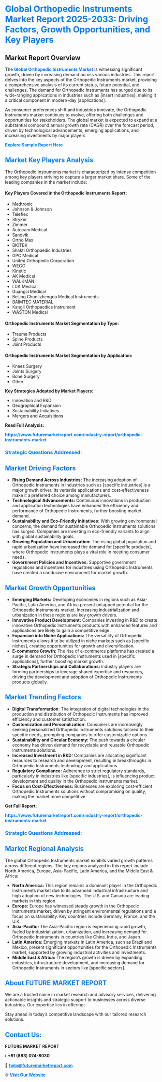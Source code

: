 <h1 style="color: #007BFF;">Global Orthopedic Instruments Market Report 2025-2033: Driving Factors, Growth Opportunities, and Key Players</h1>

<section id="overview">
<h2>Market Report Overview</h2>
<p>The <a href="https://www.futuremarketreport.com/industry-report/orthopedic-instruments-market" style="color: #007BFF; text-decoration: none;"><strong>Global Orthopedic Instruments Market</strong></a> is witnessing significant growth, driven by increasing demand across various industries. This report delves into the key aspects of the Orthopedic Instruments market, providing a comprehensive analysis of its current status, future potential, and challenges. The demand for Orthopedic Instruments has surged due to its wide-ranging applications in industries such as [insert industries], making it a critical component in modern-day [applications].</p>
<p>As consumer preferences shift and industries innovate, the Orthopedic Instruments market continues to evolve, offering both challenges and opportunities for stakeholders. The global market is expected to expand at a substantial compound annual growth rate (CAGR) over the forecast period, driven by technological advancements, emerging applications, and increasing investments by major players.</p>
</section>

<section id="overview">
<p><a href="https://www.futuremarketreport.com/request-sample/reportId=60012" style="color: #007BFF; text-decoration: none;"><strong>Explore Sample Report Here</strong></a></p>
</section>

<section id="key-players">
<h2 style="color: #007BFF;">Market Key Players Analysis</h2>
<p>The Orthopedic Instruments market is characterized by intense competition among key players striving to capture a larger market share. Some of the leading companies in the market include:</p>
<h4>Key Players Covered in the Orthopedic Instruments Report:</h4>
<ul><li>Medtronic</li><li>Johnson &amp; Johnson</li><li>Teleflex</li><li>Stryker</li><li>Zimmer</li><li>Autocam Medical</li><li>Sandvik</li><li>Ortho Max</li><li>BIOTEK</li><li>Shakti Orthopaedic Industries</li><li>GPC Medical</li><li>United Orthopedic Corporation</li><li>WEGO</li><li>Kinetic</li><li>AK Medical</li><li>WALKMAN</li><li>LDK Medical</li><li>Guangci Medical</li><li>Beijing Chunlizhengda Medical Instruments</li><li>BAIMTEC MATERIAL</li><li>Kangli Orthopaedics Instrument</li><li>WASTON Medical</li></ul>
<h4>Orthopedic Instruments Market Segmentation by Type:</h4>
<ul><li>Trauma Products</li><li>Spine Products</li><li>Joint Products</li></ul>

<h4>Orthopedic Instruments Market Segmentation by Application:</h4>
<ul><li>Knees Surgery</li><li>Joints Surgery</li><li>Bone Surgery</li><li>Other</li></ul>
<p><strong>Key Strategies Adopted by Market Players:</strong></p>
<ul>
<li>Innovation and R&D</li>
<li>Geographical Expansion</li>
<li>Sustainability Initiatives</li>
<li>Mergers and Acquisitions</li>
</ul>
</section>

<section>
<p><strong>Read Full Analysis: </strong></p><a href="https://www.futuremarketreport.com/industry-report/orthopedic-instruments-market" style="color: #007BFF; text-decoration: none;"><strong>https://www.futuremarketreport.com/industry-report/orthopedic-instruments-market</strong></a>
<h3 style="color: #007BFF;">Strategic Questions Addressed:</h3>
</section>

<section id="driving-factors">
<h2 style="color: #007BFF;">Market Driving Factors</h2>
<ul>
<li><strong>Rising Demand Across Industries:</strong> The increasing adoption of Orthopedic Instruments in industries such as [specific industries] is a major growth driver. Its versatile applications and cost-effectiveness make it a preferred choice among manufacturers.</li>
<li><strong>Technological Advancements:</strong> Continuous innovations in production and application technologies have enhanced the efficiency and performance of Orthopedic Instruments, further boosting market demand.</li>
<li><strong>Sustainability and Eco-Friendly Initiatives:</strong> With growing environmental concerns, the demand for sustainable Orthopedic Instruments solutions has surged. Companies are investing in eco-friendly variants to align with global sustainability goals.</li>
<li><strong>Growing Population and Urbanization:</strong> The rising global population and rapid urbanization have increased the demand for [specific products], where Orthopedic Instruments plays a vital role in meeting consumer needs.</li>
<li><strong>Government Policies and Incentives:</strong> Supportive government regulations and incentives for industries using Orthopedic Instruments have created a conducive environment for market growth.</li>
</ul>
</section>

<section id="growth-opportunities">
<h2 style="color: #007BFF;">Market Growth Opportunities</h2>
<ul>
<li><strong>Emerging Markets:</strong> Developing economies in regions such as Asia-Pacific, Latin America, and Africa present untapped potential for the Orthopedic Instruments market. Increasing industrialization and urbanization in these regions are key growth drivers.</li>
<li><strong>Innovative Product Development:</strong> Companies investing in R&D to create innovative Orthopedic Instruments products with enhanced features and applications are likely to gain a competitive edge.</li>
<li><strong>Expansion into Niche Applications:</strong> The versatility of Orthopedic Instruments allows it to be utilized in niche markets such as [specific niches], creating opportunities for growth and diversification.</li>
<li><strong>E-commerce Growth:</strong> The rise of e-commerce platforms has created a surge in demand for Orthopedic Instruments used in [specific applications], further boosting market growth.</li>
<li><strong>Strategic Partnerships and Collaborations:</strong> Industry players are forming partnerships to leverage shared expertise and resources, driving the development and adoption of Orthopedic Instruments products globally.</li>
</ul>
</section>

<section id="trending-factors">
<h2 style="color: #007BFF;">Market Trending Factors</h2>
<ul>
<li><strong>Digital Transformation:</strong> The integration of digital technologies in the production and distribution of Orthopedic Instruments has improved efficiency and customer satisfaction.</li>
<li><strong>Customization and Personalization:</strong> Consumers are increasingly seeking personalized Orthopedic Instruments solutions tailored to their specific needs, prompting companies to offer customizable options.</li>
<li><strong>Sustainability and Circular Economy:</strong> The push towards a circular economy has driven demand for recyclable and reusable Orthopedic Instruments solutions.</li>
<li><strong>Increased Investment in R&D:</strong> Companies are allocating significant resources to research and development, resulting in breakthroughs in Orthopedic Instruments technology and applications.</li>
<li><strong>Regulatory Compliance:</strong> Adherence to strict regulatory standards, particularly in industries like [specific industries], is influencing product development and quality in the Orthopedic Instruments market.</li>
<li><strong>Focus on Cost-Effectiveness:</strong> Businesses are exploring cost-efficient Orthopedic Instruments solutions without compromising on quality, making the market more competitive.</li>
</ul>
</section>

<section>
<p><strong>Get Full Report: </strong></p><a href="https://www.futuremarketreport.com/industry-report/orthopedic-instruments-market" style="color: #007BFF; text-decoration: none;"><strong>https://www.futuremarketreport.com/industry-report/orthopedic-instruments-market</strong></a>
<h3 style="color: #007BFF;">Strategic Questions Addressed:</h3>
</section>


<section id="regional-analysis">
<h2 style="color: #007BFF;">Market Regional Analysis</h2>
<p>The global Orthopedic Instruments market exhibits varied growth patterns across different regions. The key regions analyzed in this report include North America, Europe, Asia-Pacific, Latin America, and the Middle East & Africa:</p>
<ul>
<li><strong>North America:</strong> This region remains a dominant player in the Orthopedic Instruments market due to its advanced industrial infrastructure and high adoption of new technologies. The U.S. and Canada are leading markets in this region.</li>
<li><strong>Europe:</strong> Europe has witnessed steady growth in the Orthopedic Instruments market, driven by stringent environmental regulations and a focus on sustainability. Key countries include Germany, France, and the U.K.</li>
<li><strong>Asia-Pacific:</strong> The Asia-Pacific region is experiencing rapid growth, fueled by industrialization, urbanization, and increasing demand for Orthopedic Instruments in countries like China, India, and Japan.</li>
<li><strong>Latin America:</strong> Emerging markets in Latin America, such as Brazil and Mexico, present significant opportunities for the Orthopedic Instruments market, supported by growing industrial activities and investments.</li>
<li><strong>Middle East & Africa:</strong> The region’s growth is driven by expanding industries, infrastructure development, and increasing demand for Orthopedic Instruments in sectors like [specific sectors].</li>
</ul>
</section>

<footer>
<h2 style="color: #007BFF;">About FUTURE MARKET REPORT</h2>
<p>We are a trusted name in market research and advisory services, delivering actionable insights and strategic support to businesses across diverse industries. Our expertise lies in offering:</p>

<p>Stay ahead in today’s competitive landscape with our tailored research solutions.</p>

<h2 style="color: #007BFF;">Contact Us:</h2>
<p><strong>FUTURE MARKET REPORT</strong></p>
<p>📞 <strong>+91 (883) 074-8030</strong></p>
<p>📧 <strong><a href="mailto:help@futuremarketreport.com" style="color: #007BFF;">help@futuremarketreport.com</a></strong></p>
<p>🌐 <strong><a href="https://www.futuremarketreport.com/" style="color: #007BFF;">Visit Our Website</a></strong></p>
</footer>